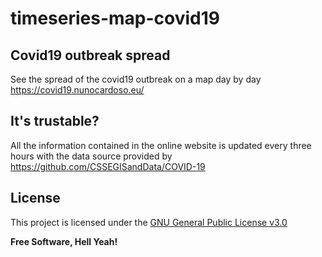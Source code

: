 # timeseries-map-covid19
## Covid19 outbreak spread

See the spread of the covid19 outbreak on a map day by day
https://covid19.nunocardoso.eu/

## It's trustable?

All the information contained in the online website is updated every three hours with the data source provided by https://github.com/CSSEGISandData/COVID-19

License
----

This project is licensed under the [GNU General Public License v3.0](https://github.com/rodrilima/corona-analytic-api/blob/master/LICENSE)

**Free Software, Hell Yeah!**
